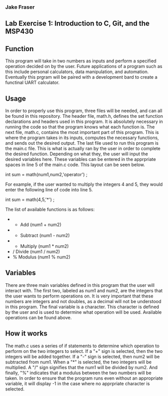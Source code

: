 ### Jake Fraser

## Lab Exercise 1: Introduction to C, Git, and the MSP430

## Function
This program will take in two numbers as inputs and perform a specified operation decided on by the user. Future applications of a program such as this include personal calculators, data manipulation, and automation. Eventually this prgram will be paired with a development bard to create a functinal UART calculator. 

## Usage
In order to properly use this program, three files will be needed, and can all be found in this repository. The header file, math.h, defines the set function declarations and headers used in this program. It is absolutely necessary in running the code so that the program knows what each function is.
The next file, math.c, contains the most important part of this program. This is where the program takes in its inputs, computes the necessary functions, and sends out the desired output. The last file used to run this program is the main.c file. This is what is actually ran by the user in order to complete the desired function. Depending on what they, the user will input the desired variables here. These variables can be entered in the apprpriate spaces in line 5 of the main.c code. This layout can be seen below.

int sum = math(num1,num2,'operator') ;

For example, if the user wanted to multiply the integers 4 and 5, they would enter the following line of code into line 5. 

int sum = math(4,5,'*') ;

The list of available functions is as follows:
 * + Add (num1 + num2)
 * - Subtract (num1 - num2)
 * * Multiply (num1 * num2)
 * / Divide (num1 / num2)
 * % Modulus (num1 % num2)

## Variables 
There are three main variables defined in this program that the user will interact with. The first two, labeled as num1 and num2, are the integers that the user wants to perform operations on. It is very important that these numbers are integers and not doubles, as a decimal will not be understood in this program. The final variable is a character. This character is defined by the user and is used to determine what operation will be used. Available operations can be found above. 

## How it works
The math.c uses a series of if statements to determine which operation to perform on the two integers to select. If a "+" sign is selected, then the two integers will be added together. If a "-" sign is selected, then num2 will be subtracted from num1. When a "*" is selected, the two integers will be multiplied. A "/" sign signifies that the num1 will be divided by num2. And finally, "%" indicates that a modulus between the two numbers will be taken. In order to ensure that the program runs even without an appropriate variable, it will display -1 in the case where no apprpriate character is selected. 
